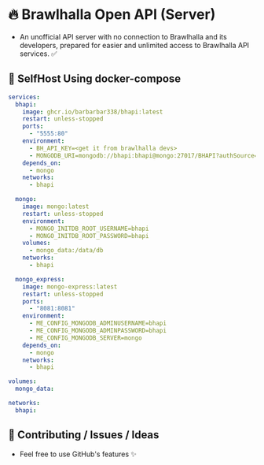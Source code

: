 # 🔥 Brawlhalla Open API (Server)

- An unofficial API server with no connection to Brawlhalla and its developers, prepared for easier and unlimited access to Brawlhalla API services. ✅

## 💢 SelfHost Using docker-compose

```yml
services:
  bhapi:
    image: ghcr.io/barbarbar338/bhapi:latest
    restart: unless-stopped
    ports:
      - "5555:80"
    environment:
      - BH_API_KEY=<get it from brawlhalla devs>
      - MONGODB_URI=mongodb://bhapi:bhapi@mongo:27017/BHAPI?authSource=admin
    depends_on:
      - mongo
    networks:
      - bhapi

  mongo:
    image: mongo:latest
    restart: unless-stopped
    environment:
      - MONGO_INITDB_ROOT_USERNAME=bhapi
      - MONGO_INITDB_ROOT_PASSWORD=bhapi
    volumes:
      - mongo_data:/data/db
    networks:
      - bhapi

  mongo_express:
    image: mongo-express:latest
    restart: unless-stopped
    ports:
      - "8081:8081"
    environment:
      - ME_CONFIG_MONGODB_ADMINUSERNAME=bhapi
      - ME_CONFIG_MONGODB_ADMINPASSWORD=bhapi
      - ME_CONFIG_MONGODB_SERVER=mongo
    depends_on:
      - mongo
    networks:
      - bhapi

volumes:
  mongo_data:

networks:
  bhapi:
```

## 🔗 Contributing / Issues / Ideas

- Feel free to use GitHub's features ✨
